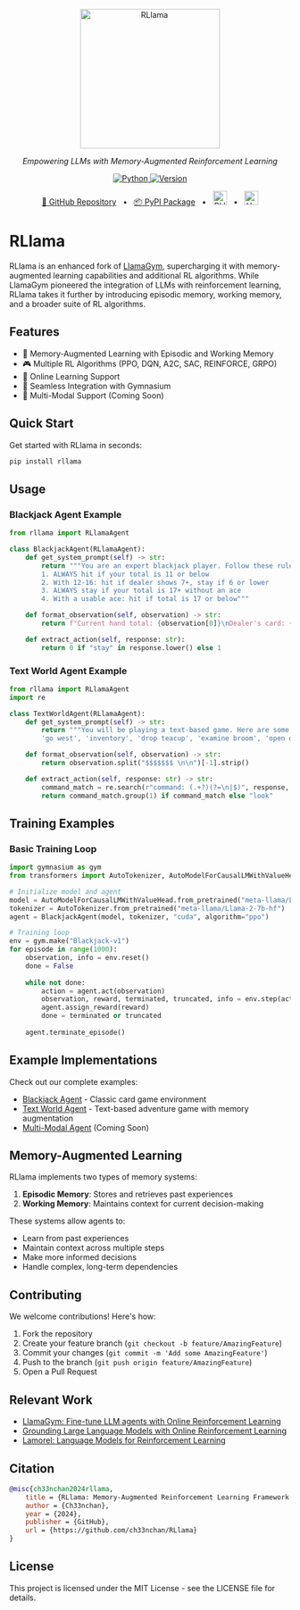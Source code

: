 <p align="center">
  <img src="https://raw.githubusercontent.com/ch33nchan/RLlama/main/llamagym.jpg" height="250" alt="RLlama" />
</p>
<p align="center">
  <em>Empowering LLMs with Memory-Augmented Reinforcement Learning</em>
</p>
<p align="center">
    <a href="https://pypi.org/project/rllama/" target="_blank">
        <img alt="Python" src="https://img.shields.io/badge/python-3670A0?style=for-the-badge&logo=python&logoColor=ffdd54" />
        <img alt="Version" src="https://img.shields.io/pypi/v/rllama?style=for-the-badge&color=3670A0">
    </a>
</p>
<p align="center">
    <a href="https://github.com/ch33nchan/RLlama">🔗 GitHub Repository</a>
    <span>&nbsp;&nbsp;•&nbsp;&nbsp;</span>
    <a href="https://pypi.org/project/rllama">📦 PyPI Package</a>
    <span>&nbsp;&nbsp;•&nbsp;&nbsp;</span>
    <a href="https://www.producthunt.com/posts/rllama" target="_blank"><img src="https://api.producthunt.com/widgets/embed-image/v1/featured.svg?post_id=911446&theme=dark" alt="RLlama - Memory-Augmented Reinforcement Learning for LLMs" height="25" /></a>
    <span>&nbsp;&nbsp;•&nbsp;&nbsp;</span>
    <a href="https://news.ycombinator.com/item?id=43167073"><img src="https://img.shields.io/badge/Hacker%20News-%23FF6600.svg?style=flat&logo=ycombinator&logoColor=white" alt="Hacker News" height="25"></a>
</p>


# RLlama

RLlama is an enhanced fork of [LlamaGym](https://github.com/KhoomeiK/LlamaGym), supercharging it with memory-augmented learning capabilities and additional RL algorithms. While LlamaGym pioneered the integration of LLMs with reinforcement learning, RLlama takes it further by introducing episodic memory, working memory, and a broader suite of RL algorithms.

## Features

- 🧠 Memory-Augmented Learning with Episodic and Working Memory
- 🎮 Multiple RL Algorithms (PPO, DQN, A2C, SAC, REINFORCE, GRPO)
- 🔄 Online Learning Support
- 🎯 Seamless Integration with Gymnasium
- 🚀 Multi-Modal Support (Coming Soon)

## Quick Start

Get started with RLlama in seconds:

```bash
pip install rllama
```

## Usage

### Blackjack Agent Example

```python
from rllama import RLlamaAgent

class BlackjackAgent(RLlamaAgent):
    def get_system_prompt(self) -> str:
        return """You are an expert blackjack player. Follow these rules:
        1. ALWAYS hit if your total is 11 or below
        2. With 12-16: hit if dealer shows 7+, stay if 6 or lower
        3. ALWAYS stay if your total is 17+ without an ace
        4. With a usable ace: hit if total is 17 or below"""

    def format_observation(self, observation) -> str:
        return f"Current hand total: {observation[0]}\nDealer's card: {observation[1]}\nUsable ace: {'yes' if observation[2] else 'no'}"

    def extract_action(self, response: str):
        return 0 if "stay" in response.lower() else 1
```

### Text World Agent Example

```python
from rllama import RLlamaAgent
import re

class TextWorldAgent(RLlamaAgent):
    def get_system_prompt(self) -> str:
        return """You will be playing a text-based game. Here are some example commands: 
        'go west', 'inventory', 'drop teacup', 'examine broom', 'open door', 'look'."""

    def format_observation(self, observation) -> str:
        return observation.split("$$$$$$$ \n\n")[-1].strip()

    def extract_action(self, response: str) -> str:
        command_match = re.search(r"command: (.+?)(?=\n|$)", response, re.IGNORECASE)
        return command_match.group(1) if command_match else "look"
```

## Training Examples

### Basic Training Loop

```python
import gymnasium as gym
from transformers import AutoTokenizer, AutoModelForCausalLMWithValueHead

# Initialize model and agent
model = AutoModelForCausalLMWithValueHead.from_pretrained("meta-llama/Llama-2-7b-hf")
tokenizer = AutoTokenizer.from_pretrained("meta-llama/Llama-2-7b-hf")
agent = BlackjackAgent(model, tokenizer, "cuda", algorithm="ppo")

# Training loop
env = gym.make("Blackjack-v1")
for episode in range(1000):
    observation, info = env.reset()
    done = False
    
    while not done:
        action = agent.act(observation)
        observation, reward, terminated, truncated, info = env.step(action)
        agent.assign_reward(reward)
        done = terminated or truncated
    
    agent.terminate_episode()
```

## Example Implementations

Check out our complete examples:
- [Blackjack Agent](/examples/blackjack.py) - Classic card game environment
- [Text World Agent](/examples/text-world.py) - Text-based adventure game with memory augmentation
- [Multi-Modal Agent](/examples/multimodal_agent.py) (Coming Soon)

## Memory-Augmented Learning

RLlama implements two types of memory systems:
1. **Episodic Memory**: Stores and retrieves past experiences
2. **Working Memory**: Maintains context for current decision-making

These systems allow agents to:
- Learn from past experiences
- Maintain context across multiple steps
- Make more informed decisions
- Handle complex, long-term dependencies

## Contributing

We welcome contributions! Here's how:

1. Fork the repository
2. Create your feature branch (`git checkout -b feature/AmazingFeature`)
3. Commit your changes (`git commit -m 'Add some AmazingFeature'`)
4. Push to the branch (`git push origin feature/AmazingFeature`)
5. Open a Pull Request

## Relevant Work

- [LlamaGym: Fine-tune LLM agents with Online Reinforcement Learning](https://github.com/KhoomeiK/LlamaGym)
- [Grounding Large Language Models with Online Reinforcement Learning](https://github.com/flowersteam/Grounding_LLMs_with_online_RL)
- [Lamorel: Language Models for Reinforcement Learning](https://github.com/flowersteam/lamorel)

## Citation

```bibtex
@misc{ch33nchan2024rllama,
    title = {RLlama: Memory-Augmented Reinforcement Learning Framework for LLMs},
    author = {Ch33nchan},
    year = {2024},
    publisher = {GitHub},
    url = {https://github.com/ch33nchan/RLlama}
}
```

## License

This project is licensed under the MIT License - see the LICENSE file for details.
```

